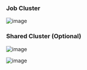 ### Job Cluster

![image](https://github.com/user-attachments/assets/a2cb8ae8-620a-43f0-ad2b-ddb8024d2274)


### Shared Cluster (Optional)

![image](https://github.com/user-attachments/assets/cd080df8-fd4e-4270-8870-092ef5ef7053)

![image](https://github.com/user-attachments/assets/8f387bd0-858f-49d0-94c0-c7b40fc98e89)


